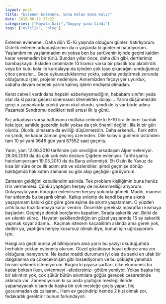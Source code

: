 ```yaml
---
layout: post
title: "Evlenen Evlenene, Sona Kalan Dona Kalır"
date: 2010-06-12 23:22
categories: ["Hayata Dair","Goygoy yada Ciddi"]
tags: ["evlilik", "blog"]
---
```


Evlenen evlenene.. Daha dün 15-16 yaşında olduğum günleri hatırlıyorum. Üstelik evlenen arkadaşlarımın da o yaşlarda ki günlerini hatırlıyorum.. Yaşlandım mı yaşlanmadım mı yoksa ben bu serüvenin içinde geçmi kaldım karar veremedim bir türlü. Bundan yıllar önce, daha dün gibi, dertlerimiz bambaşkaydı. Eskiden cebimizde 10 liramız varsa bir plastik top alabilirdik veya bir kutu kola ile kurcalayıp da içinden çok taso çıkacağını umduğumuz çitos çerezler... Gece uykusuzluklarımız yoktu, sabaha yetiştirmek zorunda olduğumuz işler, projeler nedeniyle. Annemizden fırçayı yer uyurduk, sabaha devam edecek yarım kalmış işlerin endişesi olmadan.

Kerat cetveli vardı daha hepsini ezberleyemediğim, hababam sınıfını yada star da ki pazar gecesi sinemasını izlemekten dolayı... Yarını düşünmezdik gerçi o zamanlarda çünkü yarın okul olurdu. şimdi de iş var birde adına Pazartesi Sendromu dedikleri tatil ertesi ilk iş günü.

Kız arkadaşın varsa haftasonu mutlaka cebinde ki 5-10 lira ile birer bardak kola içer, sahilde gezerdin belki yoksa da çok önemli değildi, illa ki bir gün olurdu. Olurdu olmasına da evliliği düşünmezdin. Daha erkendi... Fark ettin mi şimdi, ne kadar zaman geçmiş üzerinden. Dile kolay o günlerin üstünden tam 10 yıl yani 3648 gün yani 87552 saat geçmiş.

Yarın, yani 12.06.2010 tarihinde çok sevdiğim arkadaşım Alper evleniyor. 28.06.2010 da da çok çok eski dostum Çiğdem evleniyor. Tarihi yanlış hatırlamıyorsam 19.05.2010 da da Barış evlenmişti. Eh Ostin ile Yavuz da kısa bir süre önce ilk adımı attı ve sözlendiler. şimdi geçmişe dönüp baktığımda hakikaten zamanın su gibi akıp geçtiğini görüyorum.

Zamanın geldiğini kabullendim aslında. Tek problem kişiliğimin buna henüz izin vermemesi. Çünkü yaptığım herşey de mükemmelliği arıyorum. Dolayısıyla yarın öbürgün evlenirsem herşey yolunda gitmeli. Maddi, manevi her anlamda bu başarılı olmalı. Kalkıp evlenip de kendi başıma sıkıntı yaşayamam kaldıki göz göre göre eşime de sıkıntı yaşatamam. O yüzden artık buna hazırlanmaya karar verdim. Öncelikle gereksiz masrafları kısmaya başladım. Geçmişe dönük borçlarımı kapattım. Sırada askerlik var. Belki de en sıkıntılı süreç.. Hayatını şekillendirdiğin en güzel yaşlarında 15 ay askerlik yapmak koyar adama... Kaçmak istesem kaçabilirim aslında ama gerek yok, dedim ya, yaptığım herşey kusursuz olmalı diye, bunun için uğraşıyorum işte.

Hangi ara geçti bunca yıl bilmiyorum ama yarın bu yazıyı okuduğumda herhalde çoktan evlenmiş olurum. Güzel gözüküyor hayal edince ama zor olduğuna inanıyorum. Ne kadar maddi durumum iyi olsa da sanki en ufak bir dalgalanma da çökecekmişim gibi hissediyorum ve bu çöküşte yanımda birisini çekmek istemiyorum. Bugün ki piyasa şartları, ülke ekonomisi bu kadar boktan iken, evlenmeyi -afedersiniz- götüm yemiyor. Yoksa başka hiç bir sıkıntım yok, çok şükür bütün sıkıntılara göğüs gerecek cesaretimde aklımda var. Zannediyorum ki şu anda yaptığım mesleği ileride yapamayacak olsam da başka bir çok mesleğe geçiş yapar, hiç gocunmadan da çalışırım.. Hem ev geçindirip hemde 2 kişi olmak zor, fedakarlık gerektirir bunun farkındayım.